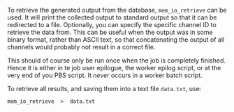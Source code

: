 To retrieve the generated output from the database, `mem_io_retrieve` can be used.  It will print the collected output to standard output so that it can be redirected to a file.
Optionally, you can specify the specific channel ID to retrieve the data from.  This can be useful when the output was in some binary format, rather than ASCII text, so that concatenating the output of all channels would probably not result in a correct file.

This should of course only be run once when the job is completely finished.  Hence it is either in te job user epilogue, the worker epilog script, or at the very end of you PBS script.  It *never* occurs in a worker batch script.

To retrieve all results, and saving them into a text file `data.txt`, use:
```
mem_io_retrieve  >  data.txt
```
